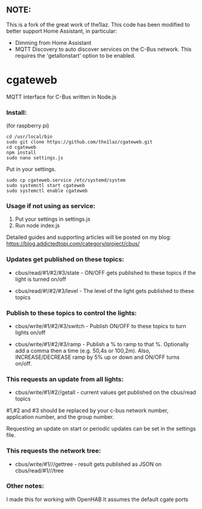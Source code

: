 ## NOTE:

This is a fork of the great work of the1laz. This code has been modified to better support Home Assistant, in particular:
- Dimming from Home Assistant
- MQTT Discovery to auto discover services on the C-Bus network. This requires the 'getallonstart' option to be enabled.



cgateweb
========

MQTT interface for C-Bus written in Node.js

### Install:
(for raspberry pi)
```
cd /usr/local/bin
sudo git clone https://github.com/the1laz/cgateweb.git
cd cgateweb
npm install
sudo nano settings.js
```
Put in your settings.
```
sudo cp cgateweb.service /etc/systemd/system
sudo systemctl start cgateweb
sudo systemctl enable cgateweb
```
### Usage if not using as service:

1) Put your settings in settings.js
2) Run node index.js

Detailed guides and supporting articles will be posted on my blog: https://blog.addictedtopi.com/category/project/cbus/

### Updates get published on these topics:

 - cbus/read/#1/#2/#3/state  -  ON/OFF gets published to these topics if the light is turned on/off

 - cbus/read/#!/#2/#3/level  -  The level of the light gets published to these topics

### Publish to these topics to control the lights:

 - cbus/write/#1/#2/#3/switch  -  Publish ON/OFF to these topics to turn lights on/off

 - cbus/write/#1/#2/#3/ramp  -  Publish a % to ramp to that %. Optionally add a comma then a time (e.g. 50,4s or 100,2m). Also, INCREASE/DECREASE ramp by 5% up or down and ON/OFF turns on/off.

### This requests an update from all lights:

 - cbus/write/#1/#2//getall - current values get published on the cbus/read topics

 #1,#2 and #3 should be replaced by your c-bus network number, application number, and the group number.

Requesting an update on start or periodic updates can be set in the settings file.

### This requests the network tree:

 - cbus/write/#1///gettree - result gets published as JSON on cbus/read/#1///tree

### Other notes:
I made this for working with OpenHAB
It assumes the default cgate ports
